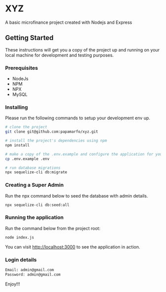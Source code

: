 # XYZ
A basic microfinance project created with Nodejs and Express

## Getting Started

These instructions will get you a copy of the project up and running on your local machine for development and testing purposes.

### Prerequisites

* NodeJs
* NPM
* NPX
* MySQL

### Installing

Please run the following commands to setup your development env up.

```bash
# clone the project
git clone git@github.com:papamarfo/xyz.git

# install the project's dependencies using npm
npm install

# make a copy of the .env.example and configure the application for your local environment
cp .env.example .env

# run database migrations
npx sequelize-cli db:migrate
```

### Creating a Super Admin

Run the npx command below to seed the database with admin details.

```bash
npx sequelize-cli db:seed:all
```

### Running the application

Run the command below from the project root:

```bash
node index.js
```

You can visit [http://localhost:3000](http://localhost:3000) to see the application in action.

### Login details
```bash
Email: admin@gmail.com
Password: admin@gmail.com
```

Enjoy!!!